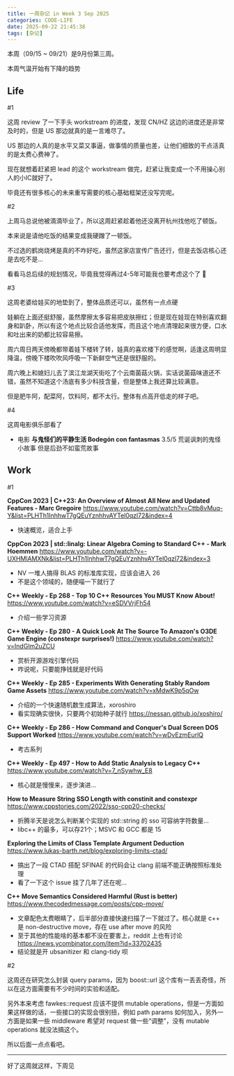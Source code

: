 ```yaml
---
title: 一周杂记 in Week 3 Sep 2025
categories: CODE-LIFE
date: 2025-09-22 21:45:38
tags: [杂记]
---
```

本周（09/15 ~ 09/21）是9月份第三周。

本周气温开始有下降的趋势

## Life

\#1

这周 review 了一下手头 workstream 的进度，发现 CN/HZ 这边的进度还是非常及时的，但是 US 那边就真的是一言难尽了。

US 那边的人真的是水平又菜又事逼，做事情的质量也差，让他们细致的干点活真的是太费心费神了。

现在就想着赶紧把 lead 的这个 workstream 做完，赶紧让我变成一个不用操心别人的小IC就好了。

毕竟还有很多核心的未来重写需要的核心基础框架还没写完呢。

\#2

上周马总说他被滴滴毕业了，所以这周赶紧趁着他还没离开杭州找他吃了顿饭。

本来说是请他吃饭的结果变成我硬蹭了一顿饭。

不过选的鹤岗烧烤是真的不咋好吃，虽然这家店宣传广告还行，但是去饭店核心还是去吃不是...

看看马总后续的规划情况，毕竟我觉得再过4-5年可能我也要考虑这个了 🤔

\#3

这周老婆给娃买的地垫到了，整体品质还可以，虽然有一点点硬

娃躺在上面还挺舒服，虽然摩擦太多容易把皮肤擦红；但是现在娃现在特别喜欢翻身和趴卧，所以有这个地点比较合适他发挥，而且这个地点清理起来很方便，口水和吐出来的奶都比较容易擦。

周六周日两天傍晚都带着娃下楼转了转，娃真的喜欢楼下的感觉啊，适逢这周明显降温，傍晚下楼吹吹风呼吸一下新鲜空气还是很舒服的。

周六晚上和媳妇儿去了滨江龙湖天街吃了个云南菌菇火锅，实话说菌菇味道还不错，虽然不知道这个汤底有多少科技含量，但是整体上我还算比较满意。

但是肥牛阿，配菜阿，饮料阿，都不太行。整体有点高开低走的样子吧。

\#4

这周电影俱乐部看了

- 电影 **与鬼怪们的平静生活 Bodegón con fantasmas** 3.5/5 荒诞讽刺的鬼怪小故事 但是后劲不如蛮荒故事


## Work

\#1

**CppCon 2023 | C++23: An Overview of Almost All New and Updated Features - Marc Gregoire** https://www.youtube.com/watch?v=Cttb8vMuq-Y&list=PLHTh1InhhwT7gQEuYznhhvAYTel0qzl72&index=4

- 快速概览，适合上手

**CppCon 2023 | std::linalg: Linear Algebra Coming to Standard C++ - Mark Hoemmen** https://www.youtube.com/watch?v=-UXHMlAMXNk&list=PLHTh1InhhwT7gQEuYznhhvAYTel0qzl72&index=3

- NV 一堆人搞得 BLAS 的标准库实现，应该会进入 26
- 不是这个领域的，随便喵一下就行了

**C++ Weekly - Ep 268 - Top 10 C++ Resources You MUST Know About!** https://www.youtube.com/watch?v=eSDVVrjFh54

- 介绍一些学习资源

**C++ Weekly - Ep 280 - A Quick Look At The Source To Amazon's O3DE Game Engine (constexpr surprises!)** https://www.youtube.com/watch?v=IndGlm2uZCU

- 赏析开源游戏引擎代码
- 咋说呢，只要能挣钱就是好代码

**C++ Weekly - Ep 285 - Experiments With Generating Stably Random Game Assets** https://www.youtube.com/watch?v=xMdwK9p5qOw

- 介绍的一个快速随机数生成算法，xoroshiro
- 看实现确实很快，只要两个初始种子就行 https://nessan.github.io/xoshiro/

**C++ Weekly - Ep 286 - How Command and Conquer's Dual Screen DOS Support Worked** https://www.youtube.com/watch?v=wDvEzmEurlQ

- 考古系列

**C++ Weekly - Ep 497 - How to Add Static Analysis to Legacy C++** https://www.youtube.com/watch?v=7_nSywhw_E8

- 核心就是慢慢来，逐步演进…

**How to Measure String SSO Length with constinit and constexpr** https://www.cppstories.com/2022/sso-cpp20-checks/

- 折腾半天是说怎么判断某个实现的 std::string 的 sso 可容纳字符数量…
- libc++ 的最多，可以存21个；MSVC 和 GCC 都是 15

**Exploring the Limits of Class Template Argument Deduction** https://www.lukas-barth.net/blog/exploring-limits-ctad/

- 搞出了一段 CTAD 搭配 SFINAE 的代码会让 clang 前端不能正确按照标准处理
- 看了一下这个 issue 挂了几年了还在呢…

**C++ Move Semantics Considered Harmful (Rust is better)** https://www.thecodedmessage.com/posts/cpp-move/

- 文章配色太费眼睛了，后半部分直接快速扫描了一下就过了。核心就是 c++ 是 non-destructive move，存在 use after move 的风险
- 至于其他的性能啥的基本都不没在要害上，reddit 上也有讨论 https://news.ycombinator.com/item?id=33702435
- 结论就是开 ubsanitizer 和 clang-tidy 呗

\#2

这周还在研究怎么封装 query params，因为 boost::url 这个库有一丢丢奇怪，所以在这方面需要有不少时间的实验和适配。

另外本来考虑 fawkes::request 应该不提供 mutable operations，但是一方面如果这样做的话，一些接口的实现会很别扭，例如 path params 如何加入，另外一方面是如果一些 middleware 希望对 request 做一些“调整”，没有 mutable operations 就没法搞这个。

所以后面一点点看吧。

---

好了这周就这样，下周见
